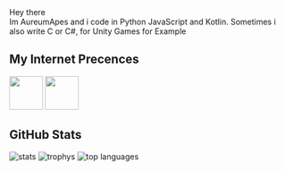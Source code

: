 <div>
Hey there <br>
Im AureumApes and i code in Python JavaScript and Kotlin.
Sometimes i also write C or C#, for Unity Games for Example


## My Internet Precences
<span>
<a href="https://discord.com/users/608920482284306434"><img height="60" width="60" src="https://cdn.jsdelivr.net/npm/simple-icons@v4/icons/discord.svg"/></a>
 <a href="https://www.reddit.com/user/AureumApes"><img height="60" width="60" src="https://cdn.jsdelivr.net/npm/simple-icons@4.22.0/icons/reddit.svg"></a>
</span>

## GitHub Stats 
<img alt="stats" src="https://github-readme-stats.vercel.app/api?username=AureumApes&show_icons=true&count_private=true&theme=radical">
<img alt="trophys" src="https://github-profile-trophy.vercel.app/?username=AureumApes&theme=radical">
<img alt="top languages" src="https://github-readme-stats.vercel.app/api/top-langs/?username=AureumApes&theme=radical">
</div>
